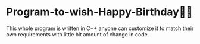 # Program-to-wish-Happy-Birthday🎂🎂
This whole program is written in C++ anyone can customize it to match their own requirements with little bit amount of change in code.
